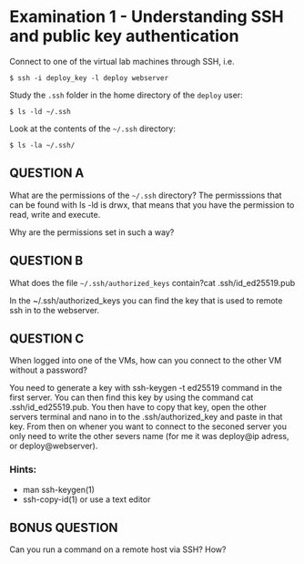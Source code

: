 # Examination 1 - Understanding SSH and public key authentication

Connect to one of the virtual lab machines through SSH, i.e.

    $ ssh -i deploy_key -l deploy webserver

Study the `.ssh` folder in the home directory of the `deploy` user:

    $ ls -ld ~/.ssh

Look at the contents of the `~/.ssh` directory:

    $ ls -la ~/.ssh/

## QUESTION A

What are the permissions of the `~/.ssh` directory?
The permisssions that can be found with ls -ld is drwx, that means that you have the permission to read, write and execute.

Why are the permissions set in such a way?

## QUESTION B

What does the file `~/.ssh/authorized_keys` contain?cat .ssh/id_ed25519.pub

In the ~/.ssh/authorized_keys you can find the key that is used to remote ssh in to the webserver. 

## QUESTION C

When logged into one of the VMs, how can you connect to the
other VM without a password?

You need to generate a key with ssh-keygen -t ed25519 command in the first server. You can then find this key by using the command cat .ssh/id_ed25519.pub.
You then have to copy that key, open the other servers terminal and nano in to the .ssh/authorized_key and paste in that key.
From then on whener you want to connect to the seconed server you only need to write the other severs name (for me it was deploy@ip adress, or deploy@webserver).


### Hints:

* man ssh-keygen(1)
* ssh-copy-id(1) or use a text editor

## BONUS QUESTION

Can you run a command on a remote host via SSH? How?
